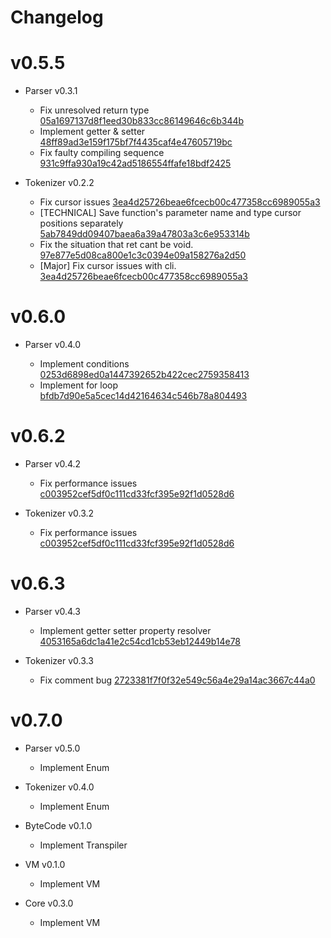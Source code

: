 # Changelog

# v0.5.5

- Parser v0.3.1

  - Fix unresolved return type [05a1697137d8f1eed30b833cc86149646c6b344b](https://github.com/behemehal/Ellie-Language/commit/05a1697137d8f1eed30b833cc86149646c6b344b)
  - Implement getter & setter [48ff89ad3e159f175bf7f4435caf4e47605719bc](https://github.com/behemehal/Ellie-Language/commit/48ff89ad3e159f175bf7f4435caf4e47605719bc)
  - Fix faulty compiling sequence [931c9ffa930a19c42ad5186554ffafe18bdf2425](https://github.com/behemehal/Ellie-Language/commit/931c9ffa930a19c42ad5186554ffafe18bdf2425)

- Tokenizer v0.2.2
  - Fix cursor issues [3ea4d25726beae6fcecb00c477358cc6989055a3](https://github.com/behemehal/Ellie-Language/commit/3ea4d25726beae6fcecb00c477358cc6989055a3)
  - [TECHNICAL] Save function's parameter name and type cursor positions separately [5ab7849dd09407baea6a39a47803a3c6e953314b](https://github.com/behemehal/Ellie-Language/commit/5ab7849dd09407baea6a39a47803a3c6e953314b)
  - Fix the situation that ret cant be void. [97e877e5d08ca800e1c3c0394e09a158276a2d50](https://github.com/behemehal/Ellie-Language/commit/97e877e5d08ca800e1c3c0394e09a158276a2d50)
  - [Major] Fix cursor issues with cli. [3ea4d25726beae6fcecb00c477358cc6989055a3](https://github.com/behemehal/Ellie-Language/commit/3ea4d25726beae6fcecb00c477358cc6989055a3)

# v0.6.0

- Parser v0.4.0

  - Implement conditions [0253d6898ed0a1447392652b422cec2759358413](https://github.com/behemehal/Ellie-Language/commit/0253d6898ed0a1447392652b422cec2759358413)
  - Implement for loop [bfdb7d90e5a5cec14d42164634c546b78a804493](https://github.com/behemehal/Ellie-Language/commit/bfdb7d90e5a5cec14d42164634c546b78a804493)

# v0.6.2

- Parser v0.4.2

  - Fix performance issues [c003952cef5df0c111cd33fcf395e92f1d0528d6](https://github.com/behemehal/Ellie-Language/commit/c003952cef5df0c111cd33fcf395e92f1d0528d6)

- Tokenizer v0.3.2
  - Fix performance issues [c003952cef5df0c111cd33fcf395e92f1d0528d6](https://github.com/behemehal/Ellie-Language/commit/c003952cef5df0c111cd33fcf395e92f1d0528d6)

# v0.6.3

- Parser v0.4.3

  - Implement getter setter property resolver [4053165a6dc1a41e2c54cd1cb53eb12449b14e78](https://github.com/behemehal/Ellie-Language/commit/4053165a6dc1a41e2c54cd1cb53eb12449b14e78)

- Tokenizer v0.3.3
  - Fix comment bug [2723381f7f0f32e549c56a4e29a14ac3667c44a0](https://github.com/behemehal/Ellie-Language/commit/2723381f7f0f32e549c56a4e29a14ac3667c44a0)


# v0.7.0

- Parser v0.5.0
  - Implement Enum

- Tokenizer v0.4.0
  - Implement Enum

- ByteCode v0.1.0
  - Implement Transpiler

- VM v0.1.0
  - Implement VM

- Core v0.3.0
  - Implement VM